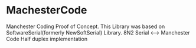 # MachesterCode
Manchester Coding Proof of Concept. This Library was based on SoftwareSerial(formerly NewSoftSerial) Library. 8N2 Serial &lt;--> Manchester Code Half duplex implementation
